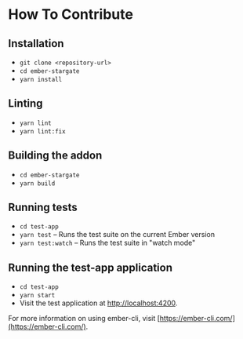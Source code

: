 # How To Contribute

## Installation

- `git clone <repository-url>`
- `cd ember-stargate`
- `yarn install`

## Linting

- `yarn lint`
- `yarn lint:fix`

## Building the addon

- `cd ember-stargate`
- `yarn build`

## Running tests

- `cd test-app`
- `yarn test` – Runs the test suite on the current Ember version
- `yarn test:watch` – Runs the test suite in "watch mode"

## Running the test-app application

- `cd test-app`
- `yarn start`
- Visit the test application at [http://localhost:4200](http://localhost:4200).

For more information on using ember-cli, visit [https://ember-cli.com/](https://ember-cli.com/).
